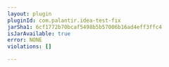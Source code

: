```yaml
---
layout: plugin
pluginId: com.palantir.idea-test-fix
jarSha1: 6cf1772b70bcaf5498b5b57006b16ad4eff3ffc4
isJarAvailable: true
error: NONE
violations: []

---
```

